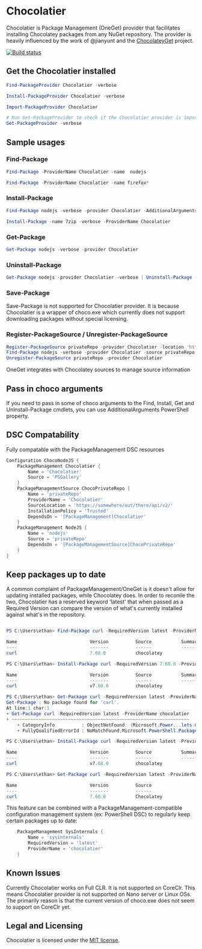 # Chocolatier
Chocolatier is Package Management (OneGet) provider that facilitates installing Chocolatey packages from any NuGet repository. The provider is heavily influenced by the work of @jianyunt and the [ChocolateyGet](https://github.com/jianyunt/ChocolateyGet) project.

[![Build status](https://ci.appveyor.com/api/projects/status/14pwjwch40ww0cxd?svg=true)](https://ci.appveyor.com/project/ethanbergstrom/chocolatier)

## Get the Chocolatier installed
```PowerShell
Find-PackageProvider Chocolatier -verbose

Install-PackageProvider Chocolatier -verbose

Import-PackageProvider Chocolatier

# Run Get-PackageProvider to check if the Chocolatier provider is imported
Get-PackageProvider -verbose
```

## Sample usages
### Find-Package
```PowerShell
Find-Package -ProviderName Chocolatier -name  nodejs

Find-Package -ProviderName Chocolatier -name firefox*
```

### Install-Package
```PowerShell
Find-Package nodejs -verbose -provider Chocolatier -AdditionalArguments --exact | Install-Package

Install-Package -name 7zip -verbose -ProviderName Chocolatier
```
### Get-Package
```PowerShell
Get-Package nodejs -verbose -provider Chocolatier
```
### Uninstall-Package
```PowerShell
Get-Package nodejs -provider Chocolatier -verbose | Uninstall-Package -AdditionalArguments '-y --remove-dependencies' -Verbose
```
### Save-Package

Save-Package is not supported for Chocolatier provider.
It is because Chocolatier is a wrapper of choco.exe which currently does not support downloading packages without special licensing.

### Register-PackageSource / Unregister-PackageSource
```PowerShell
Register-PackageSource privateRepo -provider Chocolatier -location 'https://somewhere/out/there/api/v2/'
Find-Package nodejs -verbose -provider Chocolatier -source privateRepo -AdditionalArguments --exact | Install-Package
Unregister-PackageSource privateRepo -provider Chocolatier
```

OneGet integrates with Chocolatey sources to manage source information

## Pass in choco arguments
If you need to pass in some of choco arguments to the Find, Install, Get and UnInstall-Package cmdlets, you can use AdditionalArguments PowerShell property.

## DSC Compatability
Fully compatable with the PackageManagement DSC resources
```PowerShell
Configuration ChocoNodeJS {
	PackageManagement Chocolatier {
		Name = 'Chocolatier'
		Source = 'PSGallery'
	}
	PackageManagementSource ChocoPrivateRepo {
		Name = 'privateRepo'
		ProviderName = 'Chocolatier'
		SourceLocation = 'https://somewhere/out/there/api/v2/'
		InstallationPolicy = 'Trusted'
		DependsOn = '[PackageManagement]Chocolatier'
	}
	PackageManagement NodeJS {
		Name = 'nodejs'
		Source = 'privateRepo'
		DependsOn = '[PackageManagementSource]ChocoPrivateRepo'
	}
}
```

## Keep packages up to date
A common complaint of PackageManagement/OneGet is it doesn't allow for updating installed packages, while Chocolatey does.
  In order to reconile the two, Chocolatier has a reserved keyword 'latest' that when passed as a Required Version can compare the version of what's currently installed against what's in the repository.
```PowerShell

PS C:\Users\ethan> Find-Package curl -RequiredVersion latest -ProviderName chocolatier

Name                           Version          Source           Summary
----                           -------          ------           -------
curl                           7.68.0           chocolatey

PS C:\Users\ethan> Install-Package curl -RequiredVersion 7.60.0 -ProviderName chocolatier -Force

Name                           Version          Source           Summary
----                           -------          ------           -------
curl                           v7.60.0          chocolatey

PS C:\Users\ethan> Get-Package curl -RequiredVersion latest -ProviderName chocolatier
Get-Package : No package found for 'curl'.
At line:1 char:1
+ Get-Package curl -RequiredVersion latest -ProviderName chocolatier
+ ~~~~~~~~~~~~~~~~~~~~~~~~~~~~~~~~~~~~~~~~~~~~~~~~~~~~~~~~~~~~~~~~~~
    + CategoryInfo          : ObjectNotFound: (Microsoft.Power...lets.GetPackage:GetPackage) [Get-Package], Exception
    + FullyQualifiedErrorId : NoMatchFound,Microsoft.PowerShell.PackageManagement.Cmdlets.GetPackage

PS C:\Users\ethan> Install-Package curl -RequiredVersion latest -ProviderName chocolatier -Force

Name                           Version          Source           Summary
----                           -------          ------           -------
curl                           v7.68.0          chocolatey

PS C:\Users\ethan> Get-Package curl -RequiredVersion latest -ProviderName chocolatier

Name                           Version          Source                           ProviderName
----                           -------          ------                           ------------
curl                           7.68.0           Chocolatey                       Chocolatier

```

This feature can be combined with a PackageManagement-compatible configuration management system (ex: PowerShell DSC) to regularly keep certain packages up to date:
```PowerShell
	PackageManagement SysInternals {
		Name = 'sysinternals'
		RequiredVersion = 'latest'
		ProviderName = 'chocolatier'
	}
```

## Known Issues
Currently Chocolatier works on Full CLR.
It is not supported on CoreClr.
This means Chocolatier provider is not supported on Nano server or Linux OSs.
The primarily reason is that the current version of choco.exe does not seem to support on CoreClr yet.

## Legal and Licensing
Chocolatier is licensed under the [MIT license](./LICENSE.txt).
